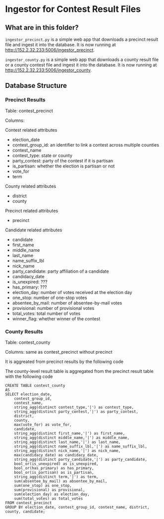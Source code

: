# Ingestor for Contest Result Files

## What are in this folder?
`ingestor_precinct.py` is a simple web app that downloads a precinct result file
and ingest it into the database. It is now running at http://152.2.32.233:5006/ingestor_precinct.

`ingestor_county.py` is a simple web app that downloads a county result file or a county contest file
and ingest it into the database. It is now running at http://152.2.32.233:5006/ingestor_county.

## Database Structure

### Precinct Results
Table: contest_precinct

Columns:

Contest related attributes
* election_date
* contest_group_id: an identifier to link a contest across multiple counties
* contest_name
* contest_type: state or county
* party_contest: party of the contest if it is partisan
* is_partisan: whether the election is partisan or not
* vote_for
* term

County related attributes
* district
* county

Precinct related attributes
* precinct

Candidate related attributes
* candidate
* first_name
* middle_name
* last_name
* name_suffix_lbl
* nick_name
* party_candidate: party affiliation of a candidate
* candidacy_date
* is_unexpired: ???
* has_primary: ???
* election_day: number of votes received at the election day
* one_stop: number of one-stop votes
* absentee_by_mail: number of absentee-by-mail votes
* provisional: number of provisional votes
* total_votes: total number of votes
* winner_flag: whether winner of the contest

### County Results
Table: contest_county

Columns: same as contest_precinct without precinct

It is aggreated from precinct results by the following code



The county-level result table is aggregated from the precinct result table with the following code
```
CREATE TABLE contest_county
AS
SELECT election_date, 
	contest_group_id, 
    contest_name, 
    string_agg(distinct contest_type,'|') as contest_type, 
    string_agg(distinct party_contest,'|') as party_contest, 
    district, 
    county, 
    max(vote_for) as vote_for, 
    candidate, 
    string_agg(distinct first_name,'|') as first_name, 
    string_agg(distinct middle_name,'|') as middle_name, 
    string_agg(distinct last_name,'|') as last_name, 
    string_agg(distinct name_suffix_lbl,'|') as name_suffix_lbl, 
    string_agg(distinct nick_name,'|') as nick_name, 
    max(candidacy_date) as candidacy_date, 
    string_agg(distinct party_candidate,'|') as party_candidate, 
    bool_or(is_unexpired) as is_unexpired, 
    bool_or(has_primary) as has_primary, 
    bool_or(is_partisan) as is_partisan, 
    string_agg(distinct term,'|') as term, 
    sum(absentee_by_mail) as absentee_by_mail, 
    sum(one_stop) as one_stop, 
    sum(provisional) as provisional, 
    sum(election_day) as election_day, 
    sum(total_votes) as total_votes
FROM contest_precinct
GROUP BY election_date, contest_group_id, contest_name, district, county, candidate;
```




